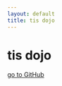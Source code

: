```yaml
---
layout: default
title: tis dojo
---
```


tis dojo
======================
[go to GitHub](https://github.com/tisdojo/)
